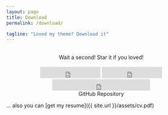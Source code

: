 ```yaml
---
layout: page
title: Download
permalink: /download/

tagline: "Loved my theme? Download it"
---
```



<br>
<div class="download">
  <center>Wait a second! <i class="fa fa-star"></i> Star it if you loved!</center>
  <br>
<center>
  <iframe src="https://ghbtns.com/github-btn.html?user=manishmarahatta&repo=manishmarahatta.github.io&type=star&count=true&size=large" frameborder="0" scrolling="0" width="160px" height="30px"></iframe>

  <iframe src="https://ghbtns.com/github-btn.html?user=manishmarahatta&repo=manishmarahatta.github.io&type=fork&count=true&size=large" frameborder="0" scrolling="0" width="160px" height="30px"></iframe>

  <iframe src="https://ghbtns.com/github-btn.html?user=manishmarahatta&type=follow&count=true&size=large" frameborder="0" scrolling="0" width="260px" height="30px"></iframe>
</center>
</div>
<center>GitHub Repository
<a href="http://github.com/manishmarahatta/manishmarahatta.github.io"><p><i class="fa fa-github"></i></p></a>
</center>
... also you can [get my resume]({{ site.url }}/assets/cv.pdf) 

